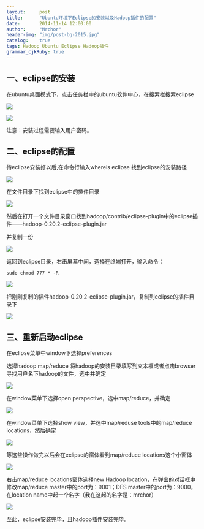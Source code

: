 ```yaml
---
layout:     post
title:      "Ubuntu环境下Eclipse的安装以及Hadoop插件的配置"
date:       2014-11-14 12:00:00
author:     "Mrchor"
header-img: "img/post-bg-2015.jpg"
catalog:	true
tags: Hadoop Ubuntu Eclipse Hadoop插件
grammar_cjkRuby: true
---
```



## 一、eclipse的安装

在ubuntu桌面模式下，点击任务栏中的ubuntu软件中心，在搜索栏搜索eclipse

![](http://images.cnitblog.com/blog/656602/201411/141631496946120.jpg)

![](http://images.cnitblog.com/blog/656602/201411/141631569914882.jpg)

注意：安装过程需要输入用户密码。

## 二、eclipse的配置

待eclipse安装好以后,在命令行输入whereis eclipse 找到eclipse的安装路径

![](http://images.cnitblog.com/blog/656602/201411/141632066317560.jpg)

在文件目录下找到eclipse中的插件目录

![](http://images.cnitblog.com/blog/656602/201411/141632167107539.jpg)

然后在打开一个文件目录窗口找到hadoop/contrib/eclipse-plugin中的eclipse插件——hadoop-0.20.2-eclipse-plugin.jar

并复制一份

![](http://images.cnitblog.com/blog/656602/201411/141633346005468.jpg)

返回到eclipse目录，右击屏幕中间，选择在终端打开，输入命令：

	sudo chmod 777 * -R
	
![](http://images.cnitblog.com/blog/656602/201411/141633476317949.jpg)

把刚刚复制的插件hadoop-0.20.2-eclipse-plugin.jar，复制到eclipse的插件目录下

![](http://images.cnitblog.com/blog/656602/201411/141633596943502.jpg)

## 三、重新启动eclipse

在eclipse菜单中window下选择preferences

选择hadoop map/reduce 将hadoop的安装目录填写到文本框或者点击browser寻找用户名下hadoop的文件，选中并确定

![](http://images.cnitblog.com/blog/656602/201411/141634146787612.jpg)

在window菜单下选择open perspective，选中map/reduce，并确定

![](http://images.cnitblog.com/blog/656602/201411/141638001632667.png)

在window菜单下选择show view，并选中map/reduse tools中的map/reduce locations，然后确定

![](http://images.cnitblog.com/blog/656602/201411/141638071941115.jpg)

等这些操作做完以后会在eclipse的窗体看到map/reduce locations这个小窗体

![](http://images.cnitblog.com/blog/656602/201411/141638147413420.jpg)

右击map/reduce locations窗体选择new Hadoop location，在弹出的对话框中修改map/reduce master中的port为：9001；DFS master中的port为：9000，在location name中起一个名字（我在这起的名字是：mrchor）

![](http://images.cnitblog.com/blog/656602/201411/141638274287629.jpg)

至此，eclipse安装完毕，且hadoop插件安装完毕。
